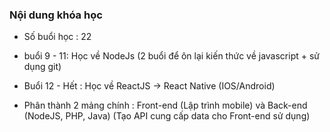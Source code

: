 ### Nội dung khóa học

- Số buổi học : 22
- buổi 9 - 11: Học về NodeJs (2 buổi để ôn lại kiến thức về javascript + sử dụng git)
- Buổi 12 - Hết : Học về ReactJS -> React Native (IOS/Android)

- Phân thành 2 mảng chính : Front-end (Lập trình mobile) và Back-end (NodeJS, PHP, Java) (Tạo API cung cấp data cho Front-end sử dụng)